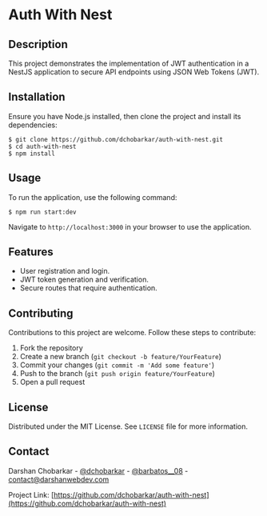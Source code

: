 # Auth With Nest

## Description

This project demonstrates the implementation of JWT authentication in a NestJS application to secure API endpoints using JSON Web Tokens (JWT).

## Installation

Ensure you have Node.js installed, then clone the project and install its dependencies:

    $ git clone https://github.com/dchobarkar/auth-with-nest.git
    $ cd auth-with-nest
    $ npm install

## Usage

To run the application, use the following command:

    $ npm run start:dev

Navigate to `http://localhost:3000` in your browser to use the application.

## Features

- User registration and login.
- JWT token generation and verification.
- Secure routes that require authentication.

## Contributing

Contributions to this project are welcome. Follow these steps to contribute:

1. Fork the repository
2. Create a new branch (`git checkout -b feature/YourFeature`)
3. Commit your changes (`git commit -m 'Add some feature'`)
4. Push to the branch (`git push origin feature/YourFeature`)
5. Open a pull request

## License

Distributed under the MIT License. See `LICENSE` file for more information.

## Contact

Darshan Chobarkar - [@dchobarkar](https://www.linkedin.com/in/dchobarkar/) - [@barbatos\_\_08](https://twitter.com/barbatos__08) - contact@darshanwebdev.com

Project Link: [https://github.com/dchobarkar/auth-with-nest](https://github.com/dchobarkar/auth-with-nest)
